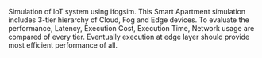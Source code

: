 Simulation of IoT system using ifogsim. This Smart Apartment simulation includes 3-tier hierarchy of Cloud, Fog and Edge devices. 
To evaluate the performance, Latency, Execution Cost, Execution Time, Network usage are compared of every tier.
Eventually execution at edge layer should provide most efficient performance of all. 

